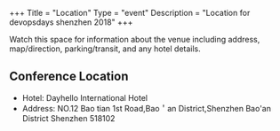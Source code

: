 +++
Title = "Location"
Type = "event"
Description = "Location for devopsdays shenzhen 2018"
+++

Watch this space for information about the venue including address, map/direction, parking/transit, and any hotel details.

<h2>Conference Location</h2>

* Hotel: Dayhello International Hotel
* Address:  NO.12 Bao tian 1st Road,Bao＇an District,Shenzhen Bao'an District Shenzhen 518102

<!-- Uncomment this only if you have set the coordinates for your location in the config yaml. Get Latitude and Longitude of a Point: http://itouchmap.com/latlong.html -->
<!-- {{< event_map >}} -->
